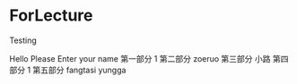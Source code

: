 # ForLecture
Testing 

Hello Please Enter your name
第一部分 1 
第二部分 zoeruo
第三部分 小路
第四部分 1
第五部分 fangtasi yungga
